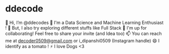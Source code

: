 # ddecode

👋 Hi, I’m @ddecodes
👀 I'm a Data Science and Machine Learning Enthusiast !
🌱 But, I also try exploring different stuffs like Full Stack
💞️ I'm up for collaborating! Feel free to share your invite (and Idea too)
📫 You can reach me at decoder0509@gmail.com or i_dipanshi0509 (Instagram handle)
😄 I identify as a tomato !
⚡ I love Dogs <3
